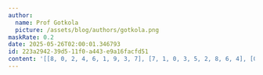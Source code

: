 ```yaml
---
author:
  name: Prof Gotkola
  picture: /assets/blog/authors/gotkola.png
maskRate: 0.2
date: 2025-05-26T02:00:01.346793
id: 223a2942-39d5-11f0-a443-e9a16facfd51
content: '[[8, 0, 2, 4, 6, 1, 9, 3, 7], [7, 1, 0, 3, 5, 2, 8, 6, 4], [0, 3, 0, 0, 9, 7, 5, 1, 2], [1, 4, 6, 9, 2, 0, 0, 7, 8], [0, 7, 0, 0, 3, 8, 4, 9, 1], [9, 8, 3, 7, 0, 4, 2, 5, 6], [5, 6, 1, 2, 4, 0, 7, 8, 0], [0, 2, 8, 5, 7, 6, 1, 4, 9], [4, 9, 0, 1, 8, 3, 6, 2, 0]]'
---
```

